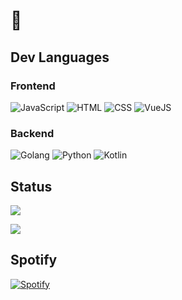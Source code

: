 #  👋

## Dev Languages
### Frontend
![JavaScript](https://img.shields.io/badge/javascript-%23323330.svg?style=for-the-badge&logo=javascript&logoColor=%23F7DF1E)
![HTML](https://img.shields.io/badge/html5-%23E34F26.svg?style=for-the-badge&logo=html5&logoColor=white)
![CSS](https://img.shields.io/badge/css3-%231572B6.svg?style=for-the-badge&logo=css3&logoColor=white)
![VueJS](https://img.shields.io/badge/vue.js-%2335495e.svg?style=for-the-badge&logo=vue.js&logoColor=%234FC08D")
### Backend
![Golang](https://img.shields.io/badge/go-%2300ADD8.svg?style=for-the-badge&logo=go&logoColor=white)
![Python](https://img.shields.io/badge/python-%2314354C.svg?style=for-the-badge&logo=python&logoColor=white)
![Kotlin](https://img.shields.io/badge/kotlin-%230095D5.svg?style=for-the-badge&logo=kotlin&logoColor=white)

## Status
![](https://github-readme-stats.vercel.app/api?username=simsimler&show_icons=true&theme=dark)

![](https://github-readme-stats.vercel.app/api/top-langs/?username=simsimler&layout=compact&theme=dark)

## Spotify
[![Spotify](https://github-readme-remake.vercel.app/api/spotify)](https://open.spotify.com/user/lr2pplj4pworke2njg70g1xh9)
